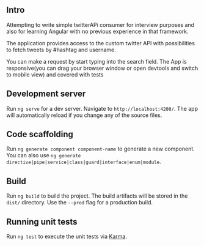 ## Intro

Attempting to write simple twitterAPi consumer for interview purposes and also for learning Angular with no previous experience in that framework.

The application provides access to the custom twitter API with possibilities to fetch tweets by #hashtag and username.

You can make a request by start typing into the search field.
The App is responsive(you can drag your browser window or open devtools and switch to mobile view) and covered with tests

## Development server

Run `ng serve` for a dev server. Navigate to `http://localhost:4200/`. The app will automatically reload if you change any of the source files.

## Code scaffolding

Run `ng generate component component-name` to generate a new component. You can also use `ng generate directive|pipe|service|class|guard|interface|enum|module`.

## Build

Run `ng build` to build the project. The build artifacts will be stored in the `dist/` directory. Use the `--prod` flag for a production build.

## Running unit tests

Run `ng test` to execute the unit tests via [Karma](https://karma-runner.github.io).
